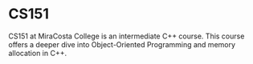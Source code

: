 # CS151
CS151 at MiraCosta College is an intermediate C++ course. This course offers a deeper dive into Object-Oriented Programming and memory allocation in C++.
